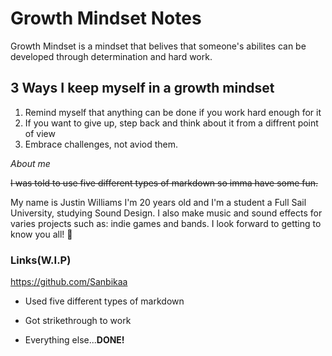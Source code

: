 # Growth Mindset Notes

Growth Mindset is a mindset that belives that someone's abilites can be developed through determination
and hard work.

## 3 Ways I keep myself in a growth mindset
1. Remind myself that anything can be done if you work hard enough for it
2. If you want to give up, step back and think about it from a diffrent point of view
3. Embrace challenges, not aviod them.

*About me*

~~I was told to use five different types of markdown so imma have some fun.~~

My name is Justin Williams I'm 20 years old and I'm a student a Full Sail University, studying Sound Design.
I also make music and sound effects for varies projects such as: indie games and bands. I look forward to getting to know you
all! 🤩

### Links(W.I.P)
https://github.com/Sanbikaa

- Used five different types of markdown

- Got strikethrough to work

- Everything else...**DONE!**
